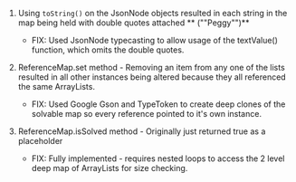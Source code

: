 1) Using `toString()` on the JsonNode objects resulted in each string in the map being held with double quotes attached ** ("\"Peggy\"")**

	- FIX: Used JsonNode typecasting to allow usage of the textValue() function, which omits the double quotes.

2) ReferenceMap.set method - Removing an item from any one of the lists resulted in all other instances being altered because they all referenced the same ArrayLists.

	- FIX: Used Google Gson and TypeToken to create deep clones of the solvable map so every reference pointed to it's own instance.

3) ReferenceMap.isSolved method - Originally just returned true as a placeholder

	- FIX: Fully implemented - requires nested loops to access the 2 level deep map of ArrayLists for size checking.

